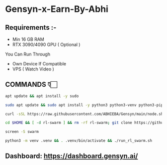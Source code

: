 # Gensyn-x-Earn-By-Abhi

## Requirements :-

* Min 16 GB RAM
* RTX 3090/4090 GPU ( Optional )

You Can Run Through 
* Own Device If Compatible 
* VPS ( Watch Video )

## COMMANDS 👇🏻

```bash
apt update && apt install -y sudo
```

```bash
sudo apt update && sudo apt install -y python3 python3-venv python3-pip curl wget screen git lsof && curl -sS https://dl.yarnpkg.com/debian/pubkey.gpg | sudo apt-key add - && echo "deb https://dl.yarnpkg.com/debian/ stable main" | sudo tee /etc/apt/sources.list.d/yarn.list && sudo apt update && sudo apt install -y yarn
```
  
```bash
curl -sSL https://raw.githubusercontent.com/ABHIEBA/Gensyn/main/node.sh | bash
```

```bash
cd $HOME && [ -d rl-swarm ] && rm -rf rl-swarm; git clone https://github.com/ABHIEBA/rl-swarm.git && cd rl-swarm
```
```bash
screen -S swarm
```
```bash
python3 -m venv .venv && . .venv/bin/activate && ./run_rl_swarm.sh
```

## Dashboard: https://dashboard.gensyn.ai/
